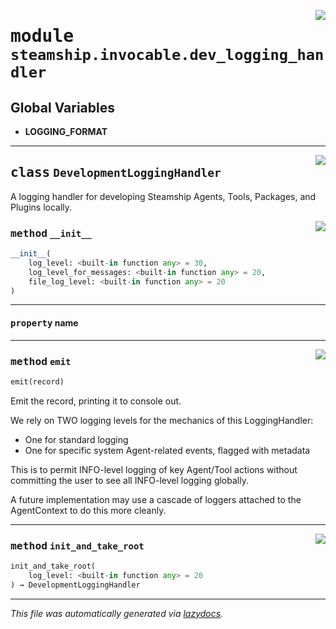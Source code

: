 <!-- markdownlint-disable -->

<a href="https://github.com/steamship-core/python-client/tree/main/src/steamship/invocable/dev_logging_handler.py#L0"><img align="right" style="float:right;" src="https://img.shields.io/badge/-source-cccccc?style=flat-square"></a>

# <kbd>module</kbd> `steamship.invocable.dev_logging_handler`




**Global Variables**
---------------
- **LOGGING_FORMAT**


---

<a href="https://github.com/steamship-core/python-client/tree/main/src/steamship/invocable/dev_logging_handler.py#L27"><img align="right" style="float:right;" src="https://img.shields.io/badge/-source-cccccc?style=flat-square"></a>

## <kbd>class</kbd> `DevelopmentLoggingHandler`
A logging handler for developing Steamship Agents, Tools, Packages, and Plugins locally. 

<a href="https://github.com/steamship-core/python-client/tree/main/src/steamship/invocable/dev_logging_handler.py#L36"><img align="right" style="float:right;" src="https://img.shields.io/badge/-source-cccccc?style=flat-square"></a>

### <kbd>method</kbd> `__init__`

```python
__init__(
    log_level: <built-in function any> = 30,
    log_level_for_messages: <built-in function any> = 20,
    file_log_level: <built-in function any> = 20
)
```






---

#### <kbd>property</kbd> name







---

<a href="https://github.com/steamship-core/python-client/tree/main/src/steamship/invocable/dev_logging_handler.py#L82"><img align="right" style="float:right;" src="https://img.shields.io/badge/-source-cccccc?style=flat-square"></a>

### <kbd>method</kbd> `emit`

```python
emit(record)
```

Emit the record, printing it to console out. 

We rely on TWO logging levels for the mechanics of this LoggingHandler: 


- One for standard logging 
- One for specific system Agent-related events, flagged with metadata 

This is to permit INFO-level logging of key Agent/Tool actions without committing the user to see all INFO-level logging globally. 

A future implementation may use a cascade of loggers attached to the AgentContext to do this more cleanly. 

---

<a href="https://github.com/steamship-core/python-client/tree/main/src/steamship/invocable/dev_logging_handler.py#L61"><img align="right" style="float:right;" src="https://img.shields.io/badge/-source-cccccc?style=flat-square"></a>

### <kbd>method</kbd> `init_and_take_root`

```python
init_and_take_root(
    log_level: <built-in function any> = 20
) → DevelopmentLoggingHandler
```








---

_This file was automatically generated via [lazydocs](https://github.com/ml-tooling/lazydocs)._
